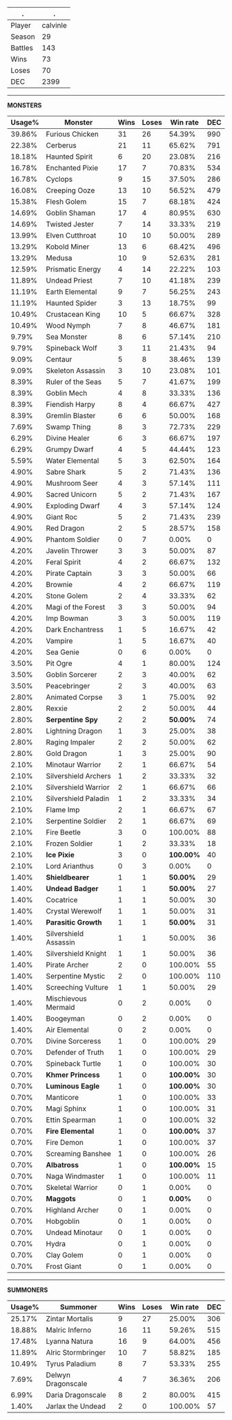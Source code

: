 .|.
|-|-
Player|calvinle
Season|29
Battles|143
Wins|73
Loses|70
DEC|2399

---
**MONSTERS**

Usage%|Monster|Wins|Loses|Win rate|DEC|
-|-|-|-|-|-|
39.86%|Furious Chicken|31|26|54.39%|990|
22.38%|Cerberus|21|11|65.62%|791|
18.18%|Haunted Spirit|6|20|23.08%|216|
16.78%|Enchanted Pixie|17|7|70.83%|534|
16.78%|Cyclops|9|15|37.50%|286|
16.08%|Creeping Ooze|13|10|56.52%|479|
15.38%|Flesh Golem|15|7|68.18%|424|
14.69%|Goblin Shaman|17|4|80.95%|630|
14.69%|Twisted Jester|7|14|33.33%|219|
13.99%|Elven Cutthroat|10|10|50.00%|289|
13.29%|Kobold Miner|13|6|68.42%|496|
13.29%|Medusa|10|9|52.63%|281|
12.59%|Prismatic Energy|4|14|22.22%|103|
11.89%|Undead Priest|7|10|41.18%|239|
11.19%|Earth Elemental|9|7|56.25%|243|
11.19%|Haunted Spider|3|13|18.75%|99|
10.49%|Crustacean King|10|5|66.67%|328|
10.49%|Wood Nymph|7|8|46.67%|181|
9.79%|Sea Monster|8|6|57.14%|210|
9.79%|Spineback Wolf|3|11|21.43%|94|
9.09%|Centaur|5|8|38.46%|139|
9.09%|Skeleton Assassin|3|10|23.08%|101|
8.39%|Ruler of the Seas|5|7|41.67%|199|
8.39%|Goblin Mech|4|8|33.33%|136|
8.39%|Fiendish Harpy|8|4|66.67%|427|
8.39%|Gremlin Blaster|6|6|50.00%|168|
7.69%|Swamp Thing|8|3|72.73%|229|
6.29%|Divine Healer|6|3|66.67%|197|
6.29%|Grumpy Dwarf|4|5|44.44%|123|
5.59%|Water Elemental|5|3|62.50%|164|
4.90%|Sabre Shark|5|2|71.43%|136|
4.90%|Mushroom Seer|4|3|57.14%|111|
4.90%|Sacred Unicorn|5|2|71.43%|167|
4.90%|Exploding Dwarf|4|3|57.14%|124|
4.90%|Giant Roc|5|2|71.43%|239|
4.90%|Red Dragon|2|5|28.57%|158|
4.90%|Phantom Soldier|0|7|0.00%|0|
4.20%|Javelin Thrower|3|3|50.00%|87|
4.20%|Feral Spirit|4|2|66.67%|132|
4.20%|Pirate Captain|3|3|50.00%|66|
4.20%|Brownie|4|2|66.67%|119|
4.20%|Stone Golem|2|4|33.33%|62|
4.20%|Magi of the Forest|3|3|50.00%|94|
4.20%|Imp Bowman|3|3|50.00%|119|
4.20%|Dark Enchantress|1|5|16.67%|42|
4.20%|Vampire|1|5|16.67%|40|
4.20%|Sea Genie|0|6|0.00%|0|
3.50%|Pit Ogre|4|1|80.00%|124|
3.50%|Goblin Sorcerer|2|3|40.00%|62|
3.50%|Peacebringer|2|3|40.00%|63|
2.80%|Animated Corpse|3|1|75.00%|92|
2.80%|Rexxie|2|2|50.00%|44|
2.80%|**Serpentine Spy**|2|2|**50.00%**|74|
2.80%|Lightning Dragon|1|3|25.00%|38|
2.80%|Raging Impaler|2|2|50.00%|62|
2.80%|Gold Dragon|1|3|25.00%|90|
2.10%|Minotaur Warrior|2|1|66.67%|54|
2.10%|Silvershield Archers|1|2|33.33%|32|
2.10%|Silvershield Warrior|2|1|66.67%|66|
2.10%|Silvershield Paladin|1|2|33.33%|34|
2.10%|Flame Imp|2|1|66.67%|67|
2.10%|Serpentine Soldier|2|1|66.67%|69|
2.10%|Fire Beetle|3|0|100.00%|88|
2.10%|Frozen Soldier|1|2|33.33%|18|
2.10%|**Ice Pixie**|3|0|**100.00%**|40|
2.10%|Lord Arianthus|0|3|0.00%|0|
1.40%|**Shieldbearer**|1|1|**50.00%**|29|
1.40%|**Undead Badger**|1|1|**50.00%**|27|
1.40%|Cocatrice|1|1|50.00%|30|
1.40%|Crystal Werewolf|1|1|50.00%|31|
1.40%|**Parasitic Growth**|1|1|**50.00%**|31|
1.40%|Silvershield Assassin|1|1|50.00%|36|
1.40%|Silvershield Knight|1|1|50.00%|36|
1.40%|Pirate Archer|2|0|100.00%|55|
1.40%|Serpentine Mystic|2|0|100.00%|110|
1.40%|Screeching Vulture|1|1|50.00%|29|
1.40%|Mischievous Mermaid|0|2|0.00%|0|
1.40%|Boogeyman|0|2|0.00%|0|
1.40%|Air Elemental|0|2|0.00%|0|
0.70%|Divine Sorceress|1|0|100.00%|29|
0.70%|Defender of Truth|1|0|100.00%|29|
0.70%|Spineback Turtle|1|0|100.00%|30|
0.70%|**Khmer Princess**|1|0|**100.00%**|30|
0.70%|**Luminous Eagle**|1|0|**100.00%**|30|
0.70%|Manticore|1|0|100.00%|33|
0.70%|Magi Sphinx|1|0|100.00%|31|
0.70%|Ettin Spearman|1|0|100.00%|32|
0.70%|**Fire Elemental**|1|0|**100.00%**|37|
0.70%|Fire Demon|1|0|100.00%|37|
0.70%|Screaming Banshee|1|0|100.00%|26|
0.70%|**Albatross**|1|0|**100.00%**|15|
0.70%|Naga Windmaster|1|0|100.00%|11|
0.70%|Skeletal Warrior|0|1|0.00%|0|
0.70%|**Maggots**|0|1|**0.00%**|0|
0.70%|Highland Archer|0|1|0.00%|0|
0.70%|Hobgoblin|0|1|0.00%|0|
0.70%|Undead Minotaur|0|1|0.00%|0|
0.70%|Hydra|0|1|0.00%|0|
0.70%|Clay Golem|0|1|0.00%|0|
0.70%|Frost Giant|0|1|0.00%|0|

---
**SUMMONERS**

Usage%|Summoner|Wins|Loses|Win rate|DEC|
-|-|-|-|-|-|
25.17%|Zintar Mortalis|9|27|25.00%|306|
18.88%|Malric Inferno|16|11|59.26%|515|
17.48%|Lyanna Natura|16|9|64.00%|456|
11.89%|Alric Stormbringer|10|7|58.82%|185|
10.49%|Tyrus Paladium|8|7|53.33%|255|
7.69%|Delwyn Dragonscale|4|7|36.36%|206|
6.99%|Daria Dragonscale|8|2|80.00%|415|
1.40%|Jarlax the Undead|2|0|100.00%|57|

